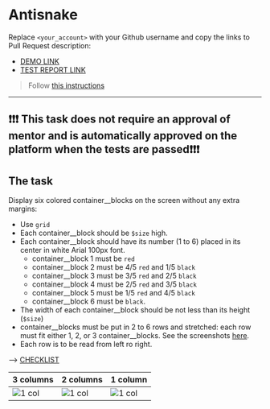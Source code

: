 # Antisnake
Replace `<your_account>` with your Github username and copy the links to Pull Request description:
- [DEMO LINK](https://serhii-yunnikov.github.io/layout_antisnake/)
- [TEST REPORT LINK](https://serhii-yunnikov.github.io/layout_antisnake/report/html_report/)

> Follow [this instructions](https://github.com/mate-academy/layout_task-guideline#how-to-solve-the-layout-tasks-on-github)
___

## ❗️❗️❗️ This task does not require an approval of mentor and is automatically approved on the platform when the tests are passed❗️❗️❗️

## The task
Display six colored container__blocks on the screen without any extra margins:

- Use `grid`
- Each container__block should be `$size` high.
- Each container__block should have its number (1 to 6) placed in its center in white Arial 100px font.
  - container__block 1 must be `red`
  - container__block 2 must be 4/5 `red` and 1/5 `black`
  - container__block 3 must be 3/5 `red` and 2/5 `black`
  - container__block 4 must be 2/5 `red` and 3/5 `black`
  - container__block 5 must be 1/5 `red` and 4/5 `black`
  - container__block 6 must be `black`.
- The width of each container__block should be not less than its height (`$size`)
- container__blocks must be put in 2 to 6 rows and stretched: each row must fit either 1, 2, or 3 container__blocks.
  See the screenshots [here](./reference).
- Each row is to be read from left ro right.

--> [CHECKLIST](https://github.com/mate-academy/layout_antisnake/blob/master/checklist.md)

| 3 columns | 2 columns | 1 column |
| --------- | --------- | -------- |
| ![1 col](./reference/900.png) | ![1 col](./reference/750.png) | ![1 col](./reference/450.png) |

